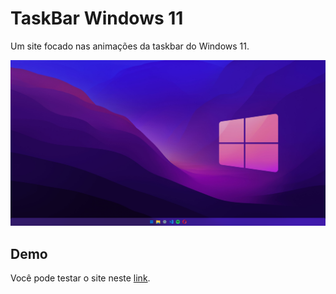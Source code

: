 # TaskBar Windows 11

Um site focado nas animações da taskbar do Windows 11.

<p align="center">
<img src="assets/img/banner.png">
<p>

## Demo

Você pode testar o site neste <a href="https://ulissesjunior.github.io/Taskbar_W11/">link</a>.